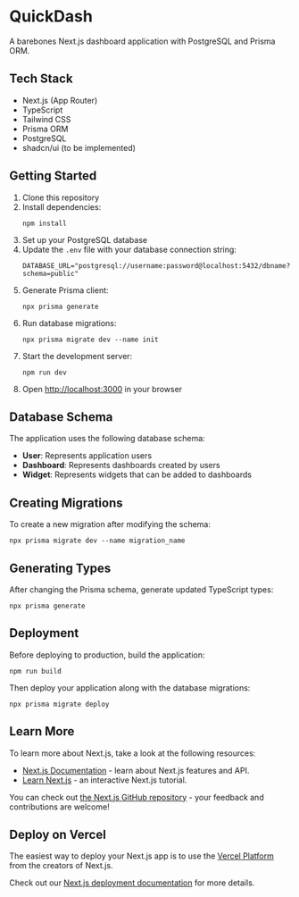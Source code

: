 # QuickDash

A barebones Next.js dashboard application with PostgreSQL and Prisma ORM.

## Tech Stack

- Next.js (App Router)
- TypeScript
- Tailwind CSS
- Prisma ORM
- PostgreSQL
- shadcn/ui (to be implemented)

## Getting Started

1. Clone this repository
2. Install dependencies:
   ```
   npm install
   ```
3. Set up your PostgreSQL database
4. Update the `.env` file with your database connection string:
   ```
   DATABASE_URL="postgresql://username:password@localhost:5432/dbname?schema=public"
   ```
5. Generate Prisma client:
   ```
   npx prisma generate
   ```
6. Run database migrations:
   ```
   npx prisma migrate dev --name init
   ```
7. Start the development server:
   ```
   npm run dev
   ```
8. Open [http://localhost:3000](http://localhost:3000) in your browser

## Database Schema

The application uses the following database schema:

- **User**: Represents application users
- **Dashboard**: Represents dashboards created by users
- **Widget**: Represents widgets that can be added to dashboards

## Creating Migrations

To create a new migration after modifying the schema:

```
npx prisma migrate dev --name migration_name
```

## Generating Types

After changing the Prisma schema, generate updated TypeScript types:

```
npx prisma generate
```

## Deployment

Before deploying to production, build the application:

```
npm run build
```

Then deploy your application along with the database migrations:

```
npx prisma migrate deploy
```

## Learn More

To learn more about Next.js, take a look at the following resources:

- [Next.js Documentation](https://nextjs.org/docs) - learn about Next.js features and API.
- [Learn Next.js](https://nextjs.org/learn) - an interactive Next.js tutorial.

You can check out [the Next.js GitHub repository](https://github.com/vercel/next.js) - your feedback and contributions are welcome!

## Deploy on Vercel

The easiest way to deploy your Next.js app is to use the [Vercel Platform](https://vercel.com/new?utm_medium=default-template&filter=next.js&utm_source=create-next-app&utm_campaign=create-next-app-readme) from the creators of Next.js.

Check out our [Next.js deployment documentation](https://nextjs.org/docs/app/building-your-application/deploying) for more details.
